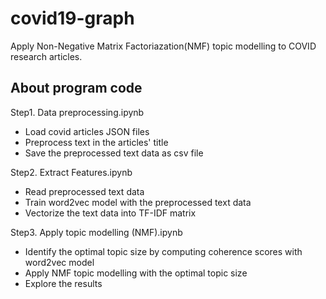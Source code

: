 # covid19-graph

Apply Non-Negative Matrix Factoriazation(NMF) topic modelling to COVID research articles.

## About program code

Step1. Data preprocessing.ipynb
  - Load covid articles JSON files
  - Preprocess text in the articles' title
  - Save the preprocessed text data as csv file

Step2. Extract Features.ipynb
- Read preprocessed text data
- Train word2vec model with the preprocessed text data
- Vectorize the text data into TF-IDF matrix

Step3. Apply topic modelling (NMF).ipynb
- Identify the optimal topic size by computing coherence scores with word2vec model
- Apply NMF topic modelling with the optimal topic size
- Explore the results
